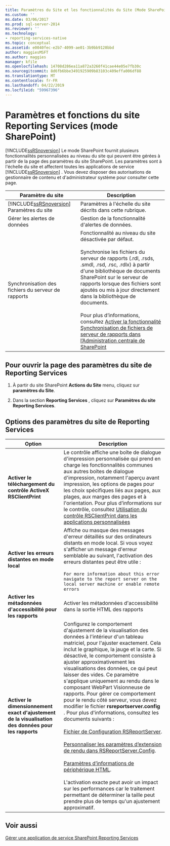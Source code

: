 ```yaml
---
title: Paramètres du Site et les fonctionnalités du Site (Mode SharePoint) Reporting Services | Microsoft Docs
ms.custom: ''
ms.date: 03/06/2017
ms.prod: sql-server-2014
ms.reviewer: ''
ms.technology:
- reporting-services-native
ms.topic: conceptual
ms.assetid: e0040fec-e2b7-4099-ae01-3b9bb9128bbd
author: maggiesMSFT
ms.author: maggies
manager: kfile
ms.openlocfilehash: 14708d286ea11a872a3260f41cae44e05e7fb30c
ms.sourcegitcommit: 8d6fb6bbe3491925909b83103c409effa006df88
ms.translationtype: MT
ms.contentlocale: fr-FR
ms.lasthandoff: 04/22/2019
ms.locfileid: "59967396"
---
```

# <a name="reporting-services-site-settings-and-site-featuressharepoint-mode"></a>Paramètres et fonctions du site Reporting Services (mode SharePoint)
  [!INCLUDE[ssRSnoversion](../includes/ssrsnoversion-md.md)] Le mode SharePoint fournit plusieurs fonctionnalités personnalisées au niveau du site qui peuvent être gérées à partir de la page des paramètres du site SharePoint. Les paramètres sont à l'échelle du site et affectent toutes les applications de service [!INCLUDE[ssRSnoversion](../includes/ssrsnoversion-md.md)] . Vous devez disposer des autorisations de gestionnaire de contenu et d'administrateur système pour consulter cette page.  
  
|Paramètre du site|Description|  
|------------------|-----------------|  
|[!INCLUDE[ssRSnoversion](../includes/ssrsnoversion-md.md)] Paramètres du site|Paramètres à l'échelle du site décrits dans cette rubrique.|  
|Gérer les alertes de données|Gestion de la fonctionnalité d'alertes de données.|  
|Synchronisation des fichiers du serveur de rapports|Fonctionnalité au niveau du site désactivée par défaut.<br /><br /> Synchronise les fichiers du serveur de rapports (.rdl, .rsds, .smdl, .rsd, .rsc, .rdlx) à partir d'une bibliothèque de documents SharePoint sur le serveur de rapports lorsque des fichiers sont ajoutés ou mis à jour directement dans la bibliothèque de documents.<br /><br /> Pour plus d’informations, consultez [Activer la fonctionnalité Synchronisation de fichiers de serveur de rapports dans l’Administration centrale de SharePoint](../../2014/reporting-services/activate-report-server-file-sync-feature-sharepoint-central-administration.md)|  
  
## <a name="to-open-the-reporting-services-site-settings-page"></a>Pour ouvrir la page des paramètres du site de Reporting Services  
  
1.  À partir du site SharePoint **Actions du Site** menu, cliquez sur **paramètres du Site**.  
  
2.  Dans la section **Reporting Services** , cliquez sur **Paramètres du site Reporting Services**.  
  
## <a name="options-for-reporting-services-site-settings"></a>Options des paramètres du site de Reporting Services  
  
|Option|Description|  
|------------|-----------------|  
|**Activer le téléchargement du contrôle ActiveX RSClientPrint**|Le contrôle affiche une boîte de dialogue d'impression personnalisée qui prend en charge les fonctionnalités communes aux autres boîtes de dialogue d'impression, notamment l'aperçu avant impression, les options de pages pour les choix spécifiques liés aux pages, aux plages, aux marges des pages et à l'orientation. Pour plus d’informations sur le contrôle, consultez [Utilisation du contrôle RSClientPrint dans les applications personnalisées](report-server-web-service/net-framework/using-the-rsclientprint-control-in-custom-applications.md)|  
|**Activer les erreurs distantes en mode local**|Affiche ou masque des messages d'erreur détaillés sur des ordinateurs distants en mode local. Si vous voyez s'afficher un message d'erreur semblable au suivant, l'activation des erreurs distantes peut être utile :<br /><br /> `For more information about this error navigate to the report server on the local server machine or enable remote errors`|  
|**Activer les métadonnées d'accessibilité pour les rapports**|Activer les métadonnées d'accessibilité dans la sortie HTML des rapports|  
|**Activer le dimensionnement exact d'ajustement de la visualisation des données pour les rapports**|Configurez le comportement d'ajustement de la visualisation des données à l'intérieur d'un tableau matriciel, pour l'ajuster exactement. Cela inclut le graphique, la jauge et la carte. Si désactivé, le comportement consiste à ajuster approximativement les visualisations des données, ce qui peut laisser des vides. Ce paramètre s'applique uniquement au rendu dans le composant WebPart Visionneuse de rapports. Pour gérer ce comportement pour le rendu côté serveur, vous devez modifier le fichier **rsreportserver.config** . Pour plus d'informations, consultez les documents suivants :<br /><br /> [Fichier de Configuration RSReportServer](report-server/rsreportserver-config-configuration-file.md).<br /><br /> [Personnaliser les paramètres d’extension de rendu dans RSReportServer.Config](customize-rendering-extension-parameters-in-rsreportserver-config.md).<br /><br /> [Paramètres d’informations de périphérique HTML](html-device-information-settings.md).<br /><br /> L'activation exacte peut avoir un impact sur les performances car le traitement permettant de déterminer la taille peut prendre plus de temps qu'un ajustement approximatif.|  
  
## <a name="see-also"></a>Voir aussi  
 [Gérer une application de service SharePoint Reporting Services](../../2014/reporting-services/manage-a-reporting-services-sharepoint-service-application.md)  
  
  
